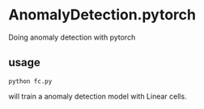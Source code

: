 # AnomalyDetection.pytorch
Doing anomaly detection with pytorch

## usage
```
python fc.py
```
will train a anomaly detection model with Linear cells.
